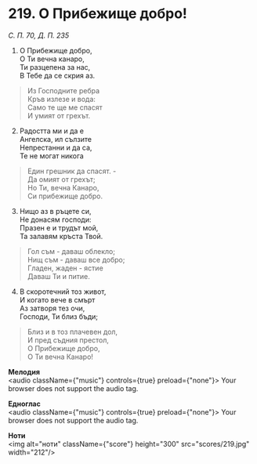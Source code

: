 # 219. О Прибежище добро!

_С. П. 70, Д. П. 235_

1. О Прибежище добро,  
О Ти вечна канаро,  
Ти разцепена за нас,  
В Тебе да се скрия аз.  

> Из Господните ребра  
> Кръв излезе и вода:  
> Само те ще ме спасят  
> И умият от грехът.  

2. Радостта ми и да е  
Ангелска, ил сълзите  
Непрестанни и да са,  
Те не могат никога  

> Един грешник да спасят. -  
> Да омият от грехът;  
> Но Ти, вечна Канаро,  
> Си прибежище добро.  

3. Нищо аз в ръцете си,  
Не донасям господи:  
Празен е и трудът мой,  
Та залавям кръста Твой.  

> Гол съм - даваш облекло;  
> Нищ съм - даваш все добро;  
> Гладен, жаден - ястие  
> Даваш Ти и питие.  

4. В скоротечний тоз живот,  
И когато вече в смърт  
Аз затворя тез очи,  
Господи, Ти близ бъди;  

> Близ и в тоз плачевен дол,  
> И пред съдния престол,  
> О Прибежище добро,  
> О Ти вечна Канаро!

**Мелодия**  
<audio className={"music"} controls={true} preload={"none"}>
    <source src="mp3/219.mp3" type="audio/mpeg"/>
    Your browser does not support the audio tag.
</audio>

**Едноглас**  
<audio className={"music"} controls={true} preload={"none"}>
    <source src="transp/219.mp3" type="audio/mpeg"/>
    Your browser does not support the audio tag.
</audio>

**Ноти**  
<img alt="ноти" className={"score"} height="300" src="scores/219.jpg" width="212"/>

